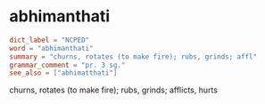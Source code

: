 # abhimanthati

``` toml
dict_label = "NCPED"
word = "abhimanthati"
summary = "churns, rotates (to make fire); rubs, grinds; affl"
grammar_comment = "pr. 3 sg."
see_also = ["abhimatthati"]
```

churns, rotates (to make fire); rubs, grinds; afflicts, hurts

